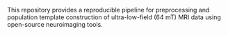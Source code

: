 This repository provides a reproducible pipeline for preprocessing and population template construction of ultra-low-field (64 mT) MRI data using open-source neuroimaging tools.
